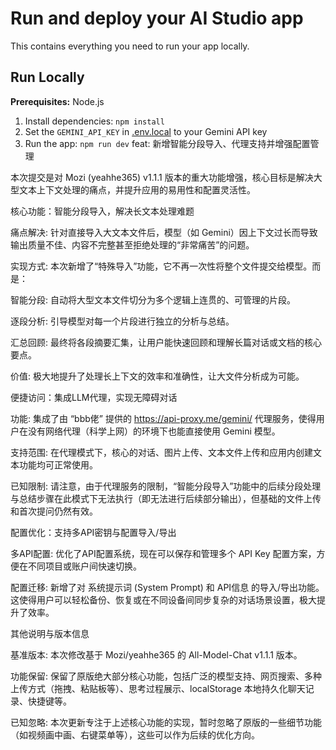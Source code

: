 # Run and deploy your AI Studio app

This contains everything you need to run your app locally.

## Run Locally

**Prerequisites:**  Node.js


1. Install dependencies:
   `npm install`
2. Set the `GEMINI_API_KEY` in [.env.local](.env.local) to your Gemini API key
3. Run the app:
   `npm run dev`
feat: 新增智能分段导入、代理支持并增强配置管理

本次提交是对 Mozi (yeahhe365) v1.1.1 版本的重大功能增强，核心目标是解决大型文本上下文处理的痛点，并提升应用的易用性和配置灵活性。

核心功能：智能分段导入，解决长文本处理难题

痛点解决: 针对直接导入大文本文件后，模型（如 Gemini）因上下文过长而导致输出质量不佳、内容不完整甚至拒绝处理的“非常痛苦”的问题。

实现方式: 本次新增了“特殊导入”功能，它不再一次性将整个文件提交给模型。而是：

智能分段: 自动将大型文本文件切分为多个逻辑上连贯的、可管理的片段。

逐段分析: 引导模型对每一个片段进行独立的分析与总结。

汇总回顾: 最终将各段摘要汇集，让用户能快速回顾和理解长篇对话或文档的核心要点。

价值: 极大地提升了处理长上下文的效率和准确性，让大文件分析成为可能。

便捷访问：集成LLM代理，实现无障碍对话

功能: 集成了由 “bbb佬” 提供的 https://api-proxy.me/gemini/ 代理服务，使得用户在没有网络代理（科学上网）的环境下也能直接使用 Gemini 模型。

支持范围: 在代理模式下，核心的对话、图片上传、文本文件上传和应用内创建文本功能均可正常使用。

已知限制: 请注意，由于代理服务的限制，“智能分段导入”功能中的后续分段处理与总结步骤在此模式下无法执行（即无法进行后续部分输出），但基础的文件上传和首次提问仍然有效。

配置优化：支持多API密钥与配置导入/导出

多API配置: 优化了API配置系统，现在可以保存和管理多个 API Key 配置方案，方便在不同项目或账户间快速切换。

配置迁移: 新增了对 系统提示词 (System Prompt) 和 API信息 的导入/导出功能。这使得用户可以轻松备份、恢复或在不同设备间同步复杂的对话场景设置，极大提升了效率。

其他说明与版本信息

基准版本: 本次修改基于 Mozi/yeahhe365 的 All-Model-Chat v1.1.1 版本。

功能保留: 保留了原版绝大部分核心功能，包括广泛的模型支持、网页搜索、多种上传方式（拖拽、粘贴板等）、思考过程展示、localStorage 本地持久化聊天记录、快捷键等。

已知忽略: 本次更新专注于上述核心功能的实现，暂时忽略了原版的一些细节功能（如视频画中画、右键菜单等），这些可以作为后续的优化方向。
